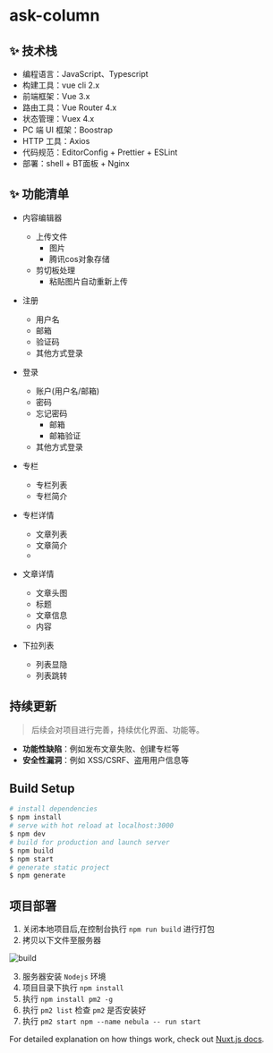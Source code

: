 # ask-column



## ✨ 技术栈
- 编程语言：JavaScript、Typescript
- 构建工具：vue cli 2.x
- 前端框架：Vue 3.x
- 路由工具：Vue Router 4.x
- 状态管理：Vuex 4.x
- PC 端 UI 框架：Boostrap
- HTTP 工具：Axios
- 代码规范：EditorConfig + Prettier + ESLint
- 部署：shell + BT面板 + Nginx

## ✨ 功能清单
 
- 内容编辑器
  - 上传文件
    - 图片
    - 腾讯cos对象存储
  - 剪切板处理
    - 粘贴图片自动重新上传
 

- 注册
  - 用户名
  - 邮箱
  - 验证码
  - 其他方式登录
- 登录
  - 账户(用户名/邮箱)
  - 密码
  - 忘记密码
    - 邮箱
    - 邮箱验证
  - 其他方式登录
  
- 专栏
  - 专栏列表
  - 专栏简介
  
- 专栏详情
  - 文章列表
  - 文章简介
  - 
- 文章详情
  - 文章头图
  - 标题
  - 文章信息
  - 内容
  
- 下拉列表
  - 列表显隐
  - 列表跳转
  
  
  
## 持续更新

> 后续会对项目进行完善，持续优化界面、功能等。

* **功能性缺陷**：例如发布文章失败、创建专栏等
* **安全性漏洞**：例如 XSS/CSRF、盗用用户信息等

## Build Setup

```bash
# install dependencies
$ npm install
# serve with hot reload at localhost:3000
$ npm dev
# build for production and launch server
$ npm build
$ npm start
# generate static project
$ npm generate
```

## 项目部署
1. 关闭本地项目后,在控制台执行 `npm run build` 进行打包
2. 拷贝以下文件至服务器

![build](assets/build.png)
   
3. 服务器安装 `Nodejs` 环境
4. 项目目录下执行 `npm install`
5. 执行 `npm install pm2 -g`
6. 执行 `pm2 list` 检查 `pm2` 是否安装好
7. 执行 `pm2 start npm --name nebula -- run start`


For detailed explanation on how things work, check out [Nuxt.js docs](https://nuxtjs.org).
